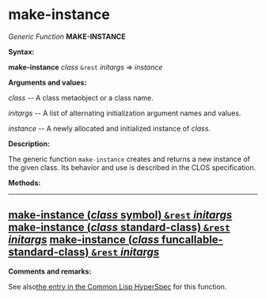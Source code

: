 make-instance
=============

*Generic Function* **MAKE-INSTANCE**

**Syntax:**

**make-instance** *class* `&rest` *initargs* => *instance*

**Arguments and values:**

*class* -- A class metaobject or a class name.

*initargs* -- A list of alternating initialization argument names and values.

*instance* -- A newly allocated and initialized instance of *class*.

**Description:**

The generic function `make-instance` creates and returns a new instance of the given class. Its behavior and use is described in the CLOS specification.

**Methods:**

  --------------------------------------------------------------------------------------------------------------------------
  [**make-instance** (*class* symbol) `&rest` *initargs*](/meta-object-protocol/make-instance-symbol)
  [**make-instance** (*class* standard-class) `&rest` *initargs*](/meta-object-protocol/make-instance-standard-class)
  [**make-instance** (*class* funcallable-standard-class) `&rest` *initargs*](/meta-object-protocol/make-instance-funcallable-standard-class)
  --------------------------------------------------------------------------------------------------------------------------

**Comments and remarks:**

See also[the entry in the Common Lisp HyperSpec](http://www.lispworks.com/documentation/HyperSpec/Body/f_mk_ins.htm#make-instance) for this function.
